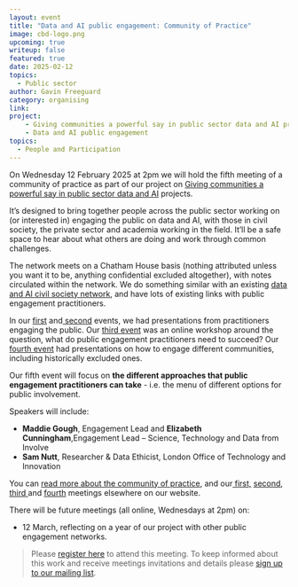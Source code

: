 ```yaml
---
layout: event
title: "Data and AI public engagement: Community of Practice"
image: cbd-logo.png
upcoming: true
writeup: false
featured: true
date: 2025-02-12
topics:
  - Public sector
author: Gavin Freeguard
category: organising
link: 
project: 
    - Giving communities a powerful say in public sector data and AI projects
    - Data and AI public engagement
topics:
  - People and Participation
---
```


On Wednesday 12 February 2025 at 2pm we will hold the fifth meeting of a community of practice as part of our project on [Giving communities a powerful say in public sector data and AI](https://connectedbydata.org/projects/2024-mohn-westlake) projects.

<!--more-->

It’s designed to bring together people across the public sector working on (or interested in) engaging the public on data and AI, with those in civil society, the private sector and academia working in the field. It’ll be a safe space to hear about what others are doing and work through common challenges.

The network meets on a Chatham House basis (nothing attributed unless you want it to be, anything confidential excluded altogether), with notes circulated within the network. We do something similar with an existing [data and AI civil society network](https://data-and-ai-cso-network.org/), and have lots of existing links with public engagement practitioners.

In our [first](https://connectedbydata.org/events/2024-07-18-community-of-practice) and[ second](https://connectedbydata.org/events/2024-10-03-community-of-practice) events, we had presentations from practitioners engaging the public. Our [third event](https://connectedbydata.org/events/2024-12-11-community-of-practice) was an online workshop around the question, what do public engagement practitioners need to succeed? Our [fourth event](https://connectedbydata.org/events/2025-01-15-community-of-practice) had presentations on how to engage different communities, including historically excluded ones. 

Our fifth event will focus on **the different approaches that public engagement practitioners can take** - i.e. the menu of different options for public involvement.

Speakers will include:
* **Maddie Gough**, Engagement Lead and **Elizabeth Cunningham**,Engagement Lead – Science, Technology and Data from Involve
* **Sam Nutt**, Researcher & Data Ethicist, London Office of Technology and Innovation

You can [read more about the community of practice](https://connectedbydata.org/projects/2024-community-of-practice), and our[ first,](https://connectedbydata.org/events/2024-07-18-community-of-practice) [second](https://connectedbydata.org/events/2024-10-03-community-of-practice), [third ](https://connectedbydata.org/events/2024-12-11-community-of-practice)and [fourth](https://connectedbydata.org/events/2025-01-15-community-of-practice) meetings elsewhere on our website.

There will be future meetings (all online, Wednesdays at 2pm) on:
* 12 March, reflecting on a year of our project with other public engagement networks.

> Please [register here](https://us06web.zoom.us/meeting/register/frsNSLICQHu8_v0zbu_uFw) to attend this meeting. To keep informed about this work and receive meetings invitations and details please [sign up to our mailing list](https://connectedbydata.us21.list-manage.com/subscribe?u=7c03d6a429375c9cc2eef194f&id=3c200de804). 